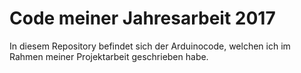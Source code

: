 # Code meiner Jahresarbeit 2017
In diesem Repository befindet sich der Arduinocode, welchen ich im Rahmen meiner Projektarbeit geschrieben habe.
